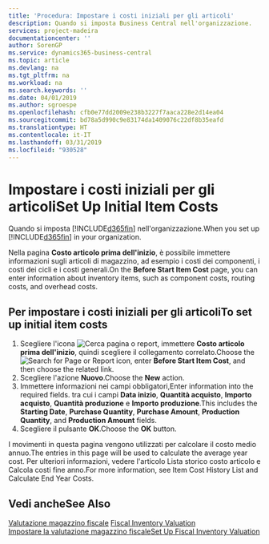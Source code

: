```yaml
---
title: 'Procedura: Impostare i costi iniziali per gli articoli'
description: Quando si imposta Business Central nell'organizzazione.
services: project-madeira
documentationcenter: ''
author: SorenGP
ms.service: dynamics365-business-central
ms.topic: article
ms.devlang: na
ms.tgt_pltfrm: na
ms.workload: na
ms.search.keywords: ''
ms.date: 04/01/2019
ms.author: sgroespe
ms.openlocfilehash: cfb0e77dd2009e238b3227f7aaca228e2d14ea04
ms.sourcegitcommit: bd78a5d990c9e83174da1409076c22df8b35eafd
ms.translationtype: HT
ms.contentlocale: it-IT
ms.lasthandoff: 03/31/2019
ms.locfileid: "930528"
---
```

# <a name="set-up-initial-item-costs"></a><span data-ttu-id="f9c97-103">Impostare i costi iniziali per gli articoli</span><span class="sxs-lookup"><span data-stu-id="f9c97-103">Set Up Initial Item Costs</span></span>
<span data-ttu-id="f9c97-104">Quando si imposta [!INCLUDE[d365fin](../../includes/d365fin_md.md)] nell'organizzazione.</span><span class="sxs-lookup"><span data-stu-id="f9c97-104">When you set up [!INCLUDE[d365fin](../../includes/d365fin_md.md)] in your organization.</span></span>  

<span data-ttu-id="f9c97-105">Nella pagina **Costo articolo prima dell'inizio**, è possibile immettere informazioni sugli articoli di magazzino, ad esempio i costi dei componenti, i costi dei cicli e i costi generali.</span><span class="sxs-lookup"><span data-stu-id="f9c97-105">On the **Before Start Item Cost** page, you can enter information about inventory items, such as component costs, routing costs, and overhead costs.</span></span>  

## <a name="to-set-up-initial-item-costs"></a><span data-ttu-id="f9c97-106">Per impostare i costi iniziali per gli articoli</span><span class="sxs-lookup"><span data-stu-id="f9c97-106">To set up initial item costs</span></span>  

1.  <span data-ttu-id="f9c97-107">Scegliere l'icona ![Cerca pagina o report](../../media/ui-search/search_small.png "icona Cerca pagina o report"), immettere **Costo articolo prima dell'inizio**, quindi scegliere il collegamento correlato.</span><span class="sxs-lookup"><span data-stu-id="f9c97-107">Choose the ![Search for Page or Report](../../media/ui-search/search_small.png "Search for Page or Report icon") icon, enter **Before Start Item Cost**, and then choose the related link.</span></span>  
2.  <span data-ttu-id="f9c97-108">Scegliere l'azione **Nuovo**.</span><span class="sxs-lookup"><span data-stu-id="f9c97-108">Choose the **New** action.</span></span>  
3.  <span data-ttu-id="f9c97-109">Immettere informazioni nei campi obbligatori,</span><span class="sxs-lookup"><span data-stu-id="f9c97-109">Enter information into the required fields.</span></span> <span data-ttu-id="f9c97-110">tra cui i campi **Data inizio**, **Quantità acquisto**, **Importo acquisto**, **Quantità produzione** e **Importo produzione**.</span><span class="sxs-lookup"><span data-stu-id="f9c97-110">This includes the **Starting Date**, **Purchase Quantity**, **Purchase Amount**, **Production Quantity**, and **Production Amount** fields.</span></span>  
4.  <span data-ttu-id="f9c97-111">Scegliere il pulsante **OK**.</span><span class="sxs-lookup"><span data-stu-id="f9c97-111">Choose the **OK** button.</span></span>  

<span data-ttu-id="f9c97-112">I movimenti in questa pagina vengono utilizzati per calcolare il costo medio annuo.</span><span class="sxs-lookup"><span data-stu-id="f9c97-112">The entries in this page will be used to calculate the average year cost.</span></span> <span data-ttu-id="f9c97-113">Per ulteriori informazioni, vedere l'articolo Lista storico costo articolo e Calcola costi fine anno.</span><span class="sxs-lookup"><span data-stu-id="f9c97-113">For more information, see Item Cost History List and Calculate End Year Costs.</span></span>  

## <a name="see-also"></a><span data-ttu-id="f9c97-114">Vedi anche</span><span class="sxs-lookup"><span data-stu-id="f9c97-114">See Also</span></span>  
 <span data-ttu-id="f9c97-115">[Valutazione magazzino fiscale](fiscal-inventory-valuation.md) </span><span class="sxs-lookup"><span data-stu-id="f9c97-115">[Fiscal Inventory Valuation](fiscal-inventory-valuation.md) </span></span>  
 [<span data-ttu-id="f9c97-116">Impostare la valutazione magazzino fiscale</span><span class="sxs-lookup"><span data-stu-id="f9c97-116">Set Up Fiscal Inventory Valuation</span></span>](how-to-set-up-fiscal-inventory-valuation.md)   
